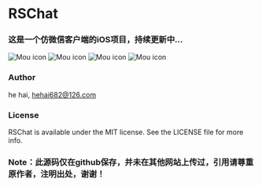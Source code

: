 # RSChat
### 这是一个仿微信客户端的iOS项目，持续更新中...
![Mou icon](https://github.com/riversea2015/RSChat/blob/master/ScreenShots/test_0.gif?raw=true)
![Mou icon](https://github.com/riversea2015/RSChat/blob/master/ScreenShots/test_1.gif?raw=true)
![Mou icon](https://github.com/riversea2015/RSChat/blob/master/ScreenShots/test_2.gif?raw=true)
![Mou icon](https://github.com/riversea2015/RSChat/blob/master/ScreenShots/test_3.gif?raw=true)

### Author

he hai, hehai682@126.com

### License

RSChat is available under the MIT license. See the LICENSE file for more info.

### Note：此源码仅在github保存，并未在其他网站上传过，引用请尊重原作者，注明出处，谢谢！
